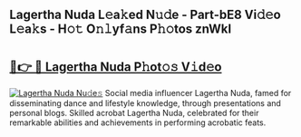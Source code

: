 ## Lagertha Nuda L𝚎a𝚔ed N𝚞𝚍e - Part-bE8 Vi𝚍𝚎o L𝚎a𝚔s - H𝚘𝚝 O𝚗𝚕yf𝚊ns P𝚑𝚘tos znWkI

# <h2><a href="http://kf6cvp.oniu.top/?m=Lagertha+Nuda">🔗👉 🔴 Lagertha Nuda P𝚑ot𝚘𝚜 V𝚒d𝚎o</a></h2>

[![Lagertha Nuda Nu𝚍e𝚜](https://i.imgur.com/0qMVB7G.gif)](http://kf6cvp.oniu.top/?m=Lagertha+Nuda)
Social media influencer Lagertha Nuda, famed for disseminating dance and lifestyle knowledge, through presentations and personal blogs. Skilled acrobat Lagertha Nuda, celebrated for their remarkable abilities and achievements in performing acrobatic feats.  
